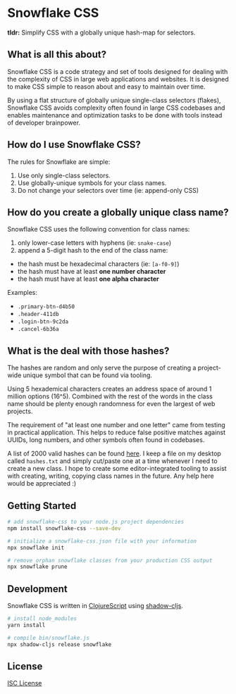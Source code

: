# Snowflake CSS

**tldr:** Simplify CSS with a globally unique hash-map for selectors.

## What is all this about?

Snowflake CSS is a code strategy and set of tools designed for dealing with the
complexity of CSS in large web applications and websites. It is designed to make
CSS simple to reason about and easy to maintain over time.

By using a flat structure of globally unique single-class selectors (flakes),
Snowflake CSS avoids complexity often found in large CSS codebases and enables
maintenance and optimization tasks to be done with tools instead of developer
brainpower.

## How do I use Snowflake CSS?

The rules for Snowflake are simple:

1. Use only single-class selectors.
1. Use globally-unique symbols for your class names.
1. Do not change your selectors over time (ie: append-only CSS)

## How do you create a globally unique class name?

Snowflake CSS uses the following convention for class names:

1. only lower-case letters with hyphens (ie: `snake-case`)
1. append a 5-digit hash to the end of the class name:
  - the hash must be hexadecimal characters (ie: `[a-f0-9]`)
  - the hash must have at least **one number character**
  - the hash must have at least **one alpha character**

Examples:
- `.primary-btn-d4b50`
- `.header-411db`
- `.login-btn-9c2da`
- `.cancel-6b36a`

## What is the deal with those hashes?

The hashes are random and only serve the purpose of creating a project-wide
unique symbol that can be found via tooling.

Using 5 hexademical characters creates an address space of around 1 million
options (16^5). Combined with the rest of the words in the class name should be
plenty enough randomness for even the largest of web projects.

The requirement of "at least one number and one letter" came from testing in
practical application. This helps to reduce false positive matches against
UUIDs, long numbers, and other symbols often found in codebases.

A list of 2000 valid hashes can be found [here](https://oakmac.com/hashes.php).
I keep a file on my desktop called `hashes.txt` and simply cut/paste one at a
time whenever I need to create a new class. I hope to create some
editor-integrated tooling to assist with creating, writing, copying class names
in the future. Any help here would be appreciated :)

## Getting Started

```sh
# add snowflake-css to your node.js project dependencies
npm install snowflake-css --save-dev

# initialize a snowflake-css.json file with your information
npx snowflake init

# remove orphan snowflake classes from your production CSS output
npx snowflake prune
```

## Development

Snowflake CSS is written in [ClojureScript] using [shadow-cljs].

```sh
# install node_modules
yarn install

# compile bin/snowflake.js
npx shadow-cljs release snowflake
```

[ClojureScript]:https://clojurescript.org/
[shadow-cljs]:https://shadow-cljs.org/

## License

[ISC License](LICENSE.md)
